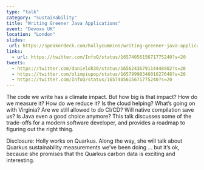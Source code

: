 ```yaml
---
type: "talk"
category: "sustainability"
title: "Writing Greener Java Applications"
event: "Devoxx UK"
location: "London"
slides:
 url: https://speakerdeck.com/hollycummins/writing-greener-java-applications-9b06e698-e2b3-4bb0-9e5f-9fc34705c19a
links:
  - url: https://twitter.com/InfoQ/status/1657405615671775240?s=20
tweets:
  - https://twitter.com/danieloh30/status/1656243679114448902?s=20
  - https://twitter.com/olimpiupop/status/1657999834601627648?s=20
  - https://twitter.com/InfoQ/status/1657405615671775240?s=20
---
```



The code we write has a climate impact. But how big is that impact? How do we measure it? How do we reduce it? Is the cloud helping? What’s going on with Virginia? Are we still allowed to do CI/CD? Will native compilation save us? Is Java even a good choice anymore? This talk discusses some of the trade-offs for a modern software developer, and provides a roadmap to figuring out the right thing.

Disclosure: Holly works on Quarkus. Along the way, she will talk about Quarkus sustainability measurements we’ve been doing … but it’s ok, because she promises that the Quarkus carbon data is exciting and interesting.
